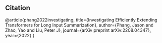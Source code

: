 ## Citation 
@article{phang2022investigating,
  title={Investigating Efficiently Extending Transformers for Long Input Summarization},
  author={Phang, Jason and Zhao, Yao and Liu, Peter J},
  journal={arXiv preprint arXiv:2208.04347},
  year={2022}
}
